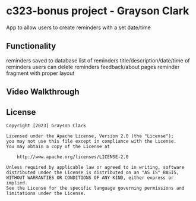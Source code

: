 # c323-bonus project - Grayson Clark

App to allow users to create reminders with a set date/time

## Functionality

reminders saved to database
list of reminders
title/description/date/time of reminders
users can delete reminders
feedback/about pages
reminder fragment with proper layout

## Video Walkthrough


## License

    Copyright [2023] Grayson Clark

    Licensed under the Apache License, Version 2.0 (the "License");
    you may not use this file except in compliance with the License.
    You may obtain a copy of the License at

        http://www.apache.org/licenses/LICENSE-2.0

    Unless required by applicable law or agreed to in writing, software
    distributed under the License is distributed on an "AS IS" BASIS,
    WITHOUT WARRANTIES OR CONDITIONS OF ANY KIND, either express or implied.
    See the License for the specific language governing permissions and
    limitations under the License.
